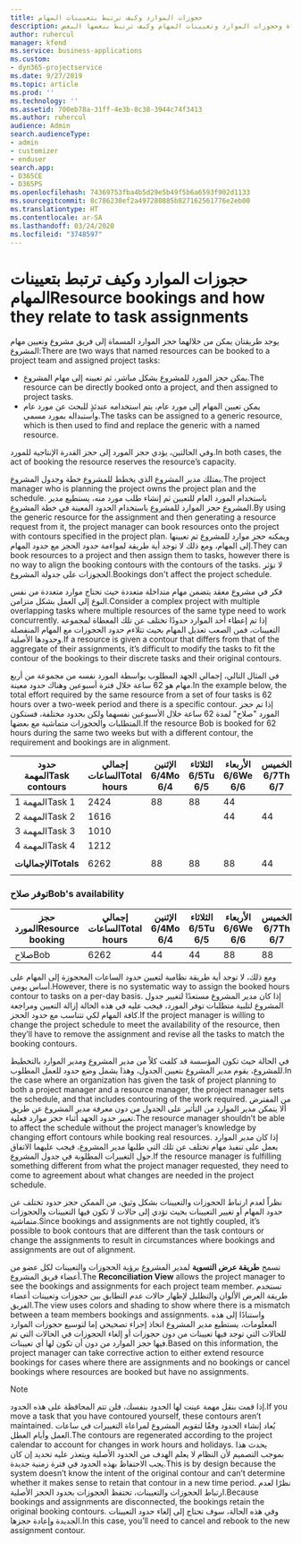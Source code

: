 ```yaml
---
title: حجوزات الموارد وكيف ترتبط بتعيينات المهام
description: يقدم هذا الموضوع معلومات حول كيفية إدارة الموارد المسماة وحجوزات الموارد وتعيينات المهام وكيف ترتبط ببعضها البعض.
author: ruhercul
manager: kfend
ms.service: business-applications
ms.custom:
- dyn365-projectservice
ms.date: 9/27/2019
ms.topic: article
ms.prod: ''
ms.technology: ''
ms.assetid: 700eb78a-31ff-4e3b-8c38-3944c74f3413
ms.author: ruhercul
audience: Admin
search.audienceType:
- admin
- customizer
- enduser
search.app:
- D365CE
- D365PS
ms.openlocfilehash: 74369753fba4b5d29e5b49f5b6a6593f902d1133
ms.sourcegitcommit: 8c786230ef2a497280885b827162561776e2eb00
ms.translationtype: HT
ms.contentlocale: ar-SA
ms.lasthandoff: 03/24/2020
ms.locfileid: "3748597"
---
```

# <a name="resource-bookings-and-how-they-relate-to-task-assignments"></a><span data-ttu-id="1f44a-103">حجوزات الموارد وكيف ترتبط بتعيينات المهام</span><span class="sxs-lookup"><span data-stu-id="1f44a-103">Resource bookings and how they relate to task assignments</span></span>


<span data-ttu-id="1f44a-104">يوجد طريقتان يمكن من خلالهما حجز الموارد المسماة إلى فريق مشروع وتعيين مهام المشروع:</span><span class="sxs-lookup"><span data-stu-id="1f44a-104">There are two ways that named resources can be booked to a project team and assigned project tasks:</span></span>

- <span data-ttu-id="1f44a-105">يمكن حجز المورد للمشروع بشكل مباشر، ثم تعيينه إلى مهام المشروع.</span><span class="sxs-lookup"><span data-stu-id="1f44a-105">The resource can be directly booked onto a project, and then assigned to project tasks.</span></span>
- <span data-ttu-id="1f44a-106">يمكن تعيين المهام إلى مورد عام، يتم استخدامه عندئذٍ للبحث عن مورد عام واستبداله بمورد مسمى.</span><span class="sxs-lookup"><span data-stu-id="1f44a-106">The tasks can be assigned to a generic resource, which is then used to find and replace the generic with a named resource.</span></span> 

<span data-ttu-id="1f44a-107">وفي الحالتين، يؤدي حجز المورد إلى حجز القدرة الإنتاجية للمورد.</span><span class="sxs-lookup"><span data-stu-id="1f44a-107">In both cases, the act of booking the resource reserves the resource’s capacity.</span></span>

<span data-ttu-id="1f44a-108">يمتلك مدير المشروع الذي يخطط للمشروع خطة وجدول المشروع.</span><span class="sxs-lookup"><span data-stu-id="1f44a-108">The project manager who is planning the project owns the project plan and the schedule.</span></span> <span data-ttu-id="1f44a-109">باستخدام المورد العام للتعيين ثم إنشاء طلب مورد منه، يستطيع مدير المشروع حجز الموارد للمشروع باستخدام الحدود المعينة في خطة المشروع.</span><span class="sxs-lookup"><span data-stu-id="1f44a-109">By using the generic resource for the assignment and then generating a resource request from it, the project manager can book resources onto the project with contours specified in the project plan.</span></span> <span data-ttu-id="1f44a-110">ويمكنه حجز موارد للمشروع ثم تعيينها إلى المهام، ومع ذلك لا توجد أية طريقة لمواءمة حدود الحجز مع حدود المهام.</span><span class="sxs-lookup"><span data-stu-id="1f44a-110">They can book resources to a project and then assign them to tasks, however there is no way to align the booking contours with the contours of the tasks.</span></span> <span data-ttu-id="1f44a-111">لا تؤثر الحجوزات على جدولة المشروع.</span><span class="sxs-lookup"><span data-stu-id="1f44a-111">Bookings don't affect the project schedule.</span></span>

<span data-ttu-id="1f44a-112">فكر في مشروع معقد يتضمن مهام متداخلة متعددة حيث تحتاج موارد متعددة من نفس النوع إلى العمل بشكل متزامن.</span><span class="sxs-lookup"><span data-stu-id="1f44a-112">Consider a complex project with multiple overlapping tasks where multiple resources of the same type need to work concurrently.</span></span> <span data-ttu-id="1f44a-113">إذا تم إعطاء أحد الموارد حدودًا تختلف عن تلك المعطاة لمجموعة التعيينات، فمن الصعب تعديل المهام بحيث تتلاءم حدود الحجوزات مع المهام المنفصلة وحدودها الأصلية.</span><span class="sxs-lookup"><span data-stu-id="1f44a-113">If a resource is given a contour that differs from that of the aggregate of their assignments, it’s difficult to modify the tasks to fit the contour of the bookings to their discrete tasks and their original contours.</span></span>

<span data-ttu-id="1f44a-114">في المثال التالي، إجمالي الجهد المطلوب بواسطة المورد نفسه من مجموعة من أربع مهام هو 62 ساعة خلال فترة أسبوعين وهناك حدود معينة.</span><span class="sxs-lookup"><span data-stu-id="1f44a-114">In the example below, the total effort required by the same resource from a set of four tasks is 62 hours over a two-week period and there is a specific contour.</span></span> <span data-ttu-id="1f44a-115">إذا تم حجز المورد "صلاح‬" لمدة 62 ساعة خلال الأسبوعين نفسهما ولكن بحدود مختلفة، فستكون المتطلبات والحجوزات متماشية مع بعضها.</span><span class="sxs-lookup"><span data-stu-id="1f44a-115">If the resource Bob is booked for 62 hours during the same two weeks but with a different contour, the requirement and bookings are in alignment.</span></span>

| <span data-ttu-id="1f44a-116">**حدود المهمة**</span><span class="sxs-lookup"><span data-stu-id="1f44a-116">**Task contours**</span></span>    | <span data-ttu-id="1f44a-117">**إجمالي الساعات**</span><span class="sxs-lookup"><span data-stu-id="1f44a-117">**Total hours**</span></span> | <span data-ttu-id="1f44a-118">الإثنين 6/4</span><span class="sxs-lookup"><span data-stu-id="1f44a-118">Mo 6/4</span></span> | <span data-ttu-id="1f44a-119">الثلاثاء 6/5</span><span class="sxs-lookup"><span data-stu-id="1f44a-119">Tu 6/5</span></span> | <span data-ttu-id="1f44a-120">الأربعاء 6/6</span><span class="sxs-lookup"><span data-stu-id="1f44a-120">We 6/6</span></span> | <span data-ttu-id="1f44a-121">الخميس 6/7</span><span class="sxs-lookup"><span data-stu-id="1f44a-121">Th 6/7</span></span> | <span data-ttu-id="1f44a-122">الجمعة 6/8</span><span class="sxs-lookup"><span data-stu-id="1f44a-122">Fr 6/8</span></span> | <span data-ttu-id="1f44a-123">السبت 6/9</span><span class="sxs-lookup"><span data-stu-id="1f44a-123">Sa 6/9</span></span> | <span data-ttu-id="1f44a-124">الأحد 6/10</span><span class="sxs-lookup"><span data-stu-id="1f44a-124">Su 6/10</span></span> | <span data-ttu-id="1f44a-125">الإثنين 6/11</span><span class="sxs-lookup"><span data-stu-id="1f44a-125">Mo 6/11</span></span> | <span data-ttu-id="1f44a-126">الثلاثاء 6/12</span><span class="sxs-lookup"><span data-stu-id="1f44a-126">Tu 6/12</span></span> | <span data-ttu-id="1f44a-127">الأربعاء 6/13</span><span class="sxs-lookup"><span data-stu-id="1f44a-127">We 6/13</span></span> | <span data-ttu-id="1f44a-128">الخميس 6/14</span><span class="sxs-lookup"><span data-stu-id="1f44a-128">Th 6/14</span></span> | <span data-ttu-id="1f44a-129">الجمعة 6/15</span><span class="sxs-lookup"><span data-stu-id="1f44a-129">Fr 6/15</span></span> |
|----------------------|-----------------|--------|--------|--------|--------|--------|--------|---------|---------|---------|---------|---------|---------|
| <span data-ttu-id="1f44a-130">المهمة 1</span><span class="sxs-lookup"><span data-stu-id="1f44a-130">Task 1</span></span>               | <span data-ttu-id="1f44a-131">24</span><span class="sxs-lookup"><span data-stu-id="1f44a-131">24</span></span>              | <span data-ttu-id="1f44a-132">8</span><span class="sxs-lookup"><span data-stu-id="1f44a-132">8</span></span>      | <span data-ttu-id="1f44a-133">8</span><span class="sxs-lookup"><span data-stu-id="1f44a-133">8</span></span>      | <span data-ttu-id="1f44a-134">4</span><span class="sxs-lookup"><span data-stu-id="1f44a-134">4</span></span>      |        |        |        |         |         |         | <span data-ttu-id="1f44a-135">4</span><span class="sxs-lookup"><span data-stu-id="1f44a-135">4</span></span>       |         |         |
| <span data-ttu-id="1f44a-136">المهمة 2</span><span class="sxs-lookup"><span data-stu-id="1f44a-136">Task 2</span></span>               | <span data-ttu-id="1f44a-137">16</span><span class="sxs-lookup"><span data-stu-id="1f44a-137">16</span></span>              |        |        | <span data-ttu-id="1f44a-138">4</span><span class="sxs-lookup"><span data-stu-id="1f44a-138">4</span></span>      | <span data-ttu-id="1f44a-139">4</span><span class="sxs-lookup"><span data-stu-id="1f44a-139">4</span></span>      |        |        |         | <span data-ttu-id="1f44a-140">8</span><span class="sxs-lookup"><span data-stu-id="1f44a-140">8</span></span>       |         |         |         |         |
| <span data-ttu-id="1f44a-141">المهمة 3</span><span class="sxs-lookup"><span data-stu-id="1f44a-141">Task 3</span></span>               | <span data-ttu-id="1f44a-142">10</span><span class="sxs-lookup"><span data-stu-id="1f44a-142">10</span></span>              |        |        |        |        | <span data-ttu-id="1f44a-143">4</span><span class="sxs-lookup"><span data-stu-id="1f44a-143">4</span></span>      |        |         |         | <span data-ttu-id="1f44a-144">4</span><span class="sxs-lookup"><span data-stu-id="1f44a-144">4</span></span>       |         | <span data-ttu-id="1f44a-145">2</span><span class="sxs-lookup"><span data-stu-id="1f44a-145">2</span></span>       |         |
| <span data-ttu-id="1f44a-146">المهمة 4</span><span class="sxs-lookup"><span data-stu-id="1f44a-146">Task 4</span></span>               | <span data-ttu-id="1f44a-147">12</span><span class="sxs-lookup"><span data-stu-id="1f44a-147">12</span></span>              |        |        |        |        |        |        |         |         |         | <span data-ttu-id="1f44a-148">4</span><span class="sxs-lookup"><span data-stu-id="1f44a-148">4</span></span>       |         | <span data-ttu-id="1f44a-149">8</span><span class="sxs-lookup"><span data-stu-id="1f44a-149">8</span></span>       |
|                      |                 |        |        |        |        |        |        |         |         |         |         |         |         |
| <span data-ttu-id="1f44a-150">**الإجماليات**</span><span class="sxs-lookup"><span data-stu-id="1f44a-150">**Totals**</span></span>           | <span data-ttu-id="1f44a-151">62</span><span class="sxs-lookup"><span data-stu-id="1f44a-151">62</span></span>              | <span data-ttu-id="1f44a-152">8</span><span class="sxs-lookup"><span data-stu-id="1f44a-152">8</span></span>      | <span data-ttu-id="1f44a-153">8</span><span class="sxs-lookup"><span data-stu-id="1f44a-153">8</span></span>      | <span data-ttu-id="1f44a-154">8</span><span class="sxs-lookup"><span data-stu-id="1f44a-154">8</span></span>      | <span data-ttu-id="1f44a-155">4</span><span class="sxs-lookup"><span data-stu-id="1f44a-155">4</span></span>      | <span data-ttu-id="1f44a-156">4</span><span class="sxs-lookup"><span data-stu-id="1f44a-156">4</span></span>      |        |         | <span data-ttu-id="1f44a-157">8</span><span class="sxs-lookup"><span data-stu-id="1f44a-157">8</span></span>       | <span data-ttu-id="1f44a-158">4</span><span class="sxs-lookup"><span data-stu-id="1f44a-158">4</span></span>       | <span data-ttu-id="1f44a-159">8</span><span class="sxs-lookup"><span data-stu-id="1f44a-159">8</span></span>       | <span data-ttu-id="1f44a-160">2</span><span class="sxs-lookup"><span data-stu-id="1f44a-160">2</span></span>       | <span data-ttu-id="1f44a-161">8</span><span class="sxs-lookup"><span data-stu-id="1f44a-161">8</span></span>       |
|                      |                 |        |        |        |        |        |        |         |         |         |         |

### <a name="bobs-availability"></a><span data-ttu-id="1f44a-162">توفر صلاح‬</span><span class="sxs-lookup"><span data-stu-id="1f44a-162">Bob's availability</span></span>
| <span data-ttu-id="1f44a-163">**حجز المورد**</span><span class="sxs-lookup"><span data-stu-id="1f44a-163">**Resource   booking**</span></span> | <span data-ttu-id="1f44a-164">**إجمالي الساعات**</span><span class="sxs-lookup"><span data-stu-id="1f44a-164">**Total hours**</span></span> | <span data-ttu-id="1f44a-165">الإثنين 6/4</span><span class="sxs-lookup"><span data-stu-id="1f44a-165">Mo 6/4</span></span> | <span data-ttu-id="1f44a-166">الثلاثاء 6/5</span><span class="sxs-lookup"><span data-stu-id="1f44a-166">Tu 6/5</span></span> | <span data-ttu-id="1f44a-167">الأربعاء 6/6</span><span class="sxs-lookup"><span data-stu-id="1f44a-167">We 6/6</span></span> | <span data-ttu-id="1f44a-168">الخميس 6/7</span><span class="sxs-lookup"><span data-stu-id="1f44a-168">Th 6/7</span></span> | <span data-ttu-id="1f44a-169">الجمعة 6/8</span><span class="sxs-lookup"><span data-stu-id="1f44a-169">Fr 6/8</span></span> | <span data-ttu-id="1f44a-170">السبت 6/9</span><span class="sxs-lookup"><span data-stu-id="1f44a-170">Sa 6/9</span></span> | <span data-ttu-id="1f44a-171">الأحد 6/10</span><span class="sxs-lookup"><span data-stu-id="1f44a-171">Su 6/10</span></span> | <span data-ttu-id="1f44a-172">الإثنين 6/11</span><span class="sxs-lookup"><span data-stu-id="1f44a-172">Mo 6/11</span></span> | <span data-ttu-id="1f44a-173">الثلاثاء 6/12</span><span class="sxs-lookup"><span data-stu-id="1f44a-173">Tu 6/12</span></span> | <span data-ttu-id="1f44a-174">الأربعاء 6/13</span><span class="sxs-lookup"><span data-stu-id="1f44a-174">We 6/13</span></span> | <span data-ttu-id="1f44a-175">الخميس 6/14</span><span class="sxs-lookup"><span data-stu-id="1f44a-175">Th 6/14</span></span> | <span data-ttu-id="1f44a-176">الجمعة 6/15</span><span class="sxs-lookup"><span data-stu-id="1f44a-176">Fr 6/15</span></span> |
|------------------------|-----------------|--------|--------|--------|--------|--------|--------|---------|---------|---------|---------|---------|---------|
| <span data-ttu-id="1f44a-177">صلاح</span><span class="sxs-lookup"><span data-stu-id="1f44a-177">Bob</span></span>                    | <span data-ttu-id="1f44a-178">62</span><span class="sxs-lookup"><span data-stu-id="1f44a-178">62</span></span>              | <span data-ttu-id="1f44a-179">4</span><span class="sxs-lookup"><span data-stu-id="1f44a-179">4</span></span>      | <span data-ttu-id="1f44a-180">4</span><span class="sxs-lookup"><span data-stu-id="1f44a-180">4</span></span>      | <span data-ttu-id="1f44a-181">8</span><span class="sxs-lookup"><span data-stu-id="1f44a-181">8</span></span>      | <span data-ttu-id="1f44a-182">8</span><span class="sxs-lookup"><span data-stu-id="1f44a-182">8</span></span>      | <span data-ttu-id="1f44a-183">8</span><span class="sxs-lookup"><span data-stu-id="1f44a-183">8</span></span>      |        |         | <span data-ttu-id="1f44a-184">4</span><span class="sxs-lookup"><span data-stu-id="1f44a-184">4</span></span>       | <span data-ttu-id="1f44a-185">4</span><span class="sxs-lookup"><span data-stu-id="1f44a-185">4</span></span>       | <span data-ttu-id="1f44a-186">8</span><span class="sxs-lookup"><span data-stu-id="1f44a-186">8</span></span>       | <span data-ttu-id="1f44a-187">8</span><span class="sxs-lookup"><span data-stu-id="1f44a-187">8</span></span>       | <span data-ttu-id="1f44a-188">6</span><span class="sxs-lookup"><span data-stu-id="1f44a-188">6</span></span>       |

<span data-ttu-id="1f44a-189">ومع ذلك، لا توجد أية طريقة نظامية لتعيين حدود الساعات المحجوزة إلى المهام على أساس يومي.</span><span class="sxs-lookup"><span data-stu-id="1f44a-189">However, there is no systematic way to assign the booked hours contour to tasks on a per-day basis.</span></span> <span data-ttu-id="1f44a-190">إذا كان مدير المشروع مستعدًا لتغيير جدول المشروع لتلبية متطلبات توفر المورد، فيجب عليه في هذه الحالة إزالة التعيين ومراجعة كافة المهام لكي تتناسب مع حدود الحجز.</span><span class="sxs-lookup"><span data-stu-id="1f44a-190">If the project manager is willing to change the project schedule to meet the availability of the resource, then they’ll have to remove the assignment and revise all the tasks to match the booking contours.</span></span>

<span data-ttu-id="1f44a-191">في الحالة حيث تكون المؤسسة قد كلفت كلاً من مدير المشروع ومدير الموارد بالتخطيط للمشروع، يقوم مدير المشروع بتعيين الجدول، وهذا يشمل وضع حدود للعمل المطلوب.</span><span class="sxs-lookup"><span data-stu-id="1f44a-191">In the case where an organization has given the task of project planning to both a project manager and a resource manager, the project manager sets the schedule, and that includes contouring of the work required.</span></span> <span data-ttu-id="1f44a-192">من المفترض ألا يتمكن مدير الموارد من التأثير على الجدول من دون معرفة مدير المشروع عن طريق تغيير حدود الجهد أثناء حجز موارد فعلية.</span><span class="sxs-lookup"><span data-stu-id="1f44a-192">The resource manager shouldn’t be able to affect the schedule without the project manager’s knowledge by changing effort contours while booking real resources.</span></span> <span data-ttu-id="1f44a-193">إذا كان مدير الموارد يعمل على تنفيذ مهام تختلف عن تلك التي طلبها مدير المشروع، فيجب عليهما الاتفاق حول التغييرات المطلوبة في جدول المشروع.</span><span class="sxs-lookup"><span data-stu-id="1f44a-193">If the resource manager is fulfilling something different from what the project manager requested, they need to come to agreement about what changes are needed in the project schedule.</span></span>

<span data-ttu-id="1f44a-194">نظراً لعدم ارتباط الحجوزات والتعيينات بشكل وثيق، من الممكن حجز حدود تختلف عن حدود المهام أو تغيير التعيينات بحيث تؤدي إلى حالات لا تكون فيها التعيينات والحجوزات متماشية.</span><span class="sxs-lookup"><span data-stu-id="1f44a-194">Since bookings and assignments are not tightly coupled, it’s possible to book contours that are different than the task contours or change the assignments to result in circumstances where bookings and assignments are out of alignment.</span></span>

<span data-ttu-id="1f44a-195">تسمح **طريقة عرض التسوية** لمدير المشروع برؤية الحجوزات والتعيينات لكل عضو من أعضاء فريق المشروع.</span><span class="sxs-lookup"><span data-stu-id="1f44a-195">The **Reconciliation View** allows the project manager to see the bookings and assignments for each project team member.</span></span> <span data-ttu-id="1f44a-196">تستخدم طريقة العرض الألوان والتظليل لإظهار حالات عدم التطابق بين حجوزات وتعيينات أعضاء الفريق.</span><span class="sxs-lookup"><span data-stu-id="1f44a-196">The view uses colors and shading to show where there is a mismatch between a team members bookings and assignments.</span></span> <span data-ttu-id="1f44a-197">واستنادًا إلى هذه المعلومات، يستطيع مدير المشروع اتخاذ إجراء تصحيحي إما لتوسيع حجوزات الموارد للحالات التي توجد فيها تعيينات من دون حجوزات أو إلغاء الحجوزات في الحالات التي تم فيها حجز الموارد من دون أن تكون لها أي تعيينات.</span><span class="sxs-lookup"><span data-stu-id="1f44a-197">Based on this information, the project manager can take corrective action to either extend resource bookings for cases where there are assignments and no bookings or cancel bookings where resources are booked but have no assignments.</span></span>

> [!NOTE]
> <span data-ttu-id="1f44a-198">إذا قمت بنقل مهمة عينت لها الحدود بنفسك، فلن تتم المحافظة على هذه الحدود.</span><span class="sxs-lookup"><span data-stu-id="1f44a-198">If you move a task that you have contoured yourself, these contours aren’t maintained.</span></span> <span data-ttu-id="1f44a-199">يُعاد إنشاء الحدود وفقًا لتقويم المشروع لمراعاة التغييرات في ساعات العمل وأيام العطل.</span><span class="sxs-lookup"><span data-stu-id="1f44a-199">The contours are regenerated according to the project calendar to account for changes in work hours and holidays.</span></span> <span data-ttu-id="1f44a-200">يحدث هذا بموجب التصميم لأن النظام لا يعلم الهدف من الحدود الأصلية ويتعذر عليه تحديد إن كان يجب الاحتفاظ بهذه الحدود في فترة زمنية جديدة.</span><span class="sxs-lookup"><span data-stu-id="1f44a-200">This is by design because the system doesn’t know the intent of the original contour and can’t determine whether it makes sense to retain that contour in a new time period.</span></span> <span data-ttu-id="1f44a-201">نظرًا لعدم ارتباط الحجوزات والتعيينات، تحتفظ الحجوزات بحدود الحجز الأصلية.</span><span class="sxs-lookup"><span data-stu-id="1f44a-201">Because bookings and assignments are disconnected, the bookings retain the original booking contours.</span></span> <span data-ttu-id="1f44a-202">وفي هذه الحالة، سوف تحتاج إلى إلغاء حدود التعيينات الجديدة وإعادة حجزها.</span><span class="sxs-lookup"><span data-stu-id="1f44a-202">In this case, you’ll need to cancel and rebook to the new assignment contour.</span></span>

